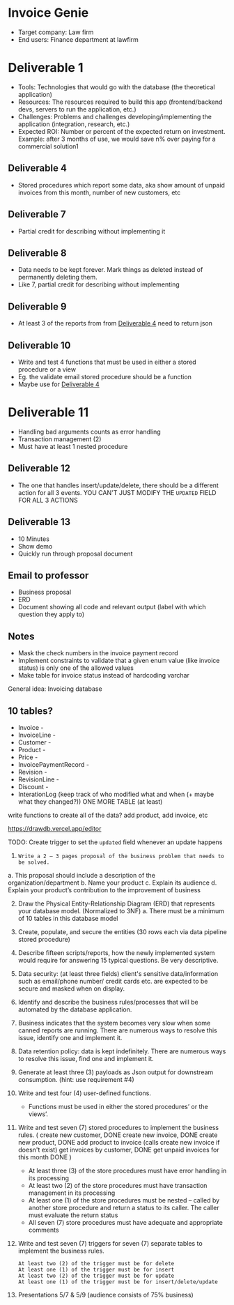 # Invoice Genie

- Target company: Law firm
- End users: Finance department at lawfirm

# Deliverable 1
- Tools: Technologies that would go with the database (the theoretical application)
- Resources: The resources required to build this app (frontend/backend devs, servers to run the application, etc.)
- Challenges: Problems and challenges developing/implementing the application (integration, research, etc.)
- Expected ROI: Number or percent of the expected return on investment. Example: after 3 months of use, we would save n%
  over paying for a commercial solution1
 
## Deliverable 4
- Stored procedures which report some data, aka show amount of unpaid invoices from this month, number of new customers, etc

## Deliverable 7
- Partial credit for describing without implementing it

## Deliverable 8
- Data needs to be kept forever. Mark things as deleted instead of permanently deleting them.
- Like 7, partial credit for describing without implementing

## Deliverable 9
- At least 3 of the reports from from [Deliverable 4](#deliverable-4) need to return json

## Deliverable 10
- Write and test 4 functions that must be used in either a stored procedure or a view
- Eg. the validate email stored procedure should be a function
- Maybe use for [Deliverable 4](#deliverable-4)

# Deliverable 11
- Handling bad arguments counts as error handling
- Transaction management (2)
- Must have at least 1 nested procedure

## Deliverable 12
-  The one that handles insert/update/delete, there should be a different action for all 3 events. YOU CAN'T JUST
   MODIFY THE `UPDATED` FIELD FOR ALL 3 ACTIONS

## Deliverable 13
- 10 Minutes
- Show demo
- Quickly run through proposal document

## Email to professor
- Business proposal
- ERD
- Document showing all code and relevant output (label with which question they apply to)


## Notes
- Mask the check numbers in the invoice payment record
- Implement constraints to validate that a given enum value (like invoice status) is only one of the allowed values
- Make table for invoice status instead of hardcoding varchar




General idea: Invoicing database

## 10 tables?

- Invoice -
- InvoiceLine -
- Customer -
- Product -
- Price -
- InvoicePaymentRecord -
- Revision -
- RevisionLine -
- Discount -
- InterationLog (keep track of who modified what and when (+ maybe what they changed?))
  ONE MORE TABLE (at least)

write functions to create all of the data? add product, add invoice, etc

https://drawdb.vercel.app/editor

TODO: Create trigger to set the `updated` field whenever an update happens

1.     Write a 2 – 3 pages proposal of the business problem that needs to be solved.

a. This proposal should include a description of the organization/department
b. Name your product
c. Explain its audience
d. Explain your product’s contribution to the improvement of business

2. Draw the Physical Entity-Relationship Diagram (ERD) that represents your database model. (Normalized to 3NF)
   a. There must be a minimum of 10 tables in this database model

3. Create, populate, and secure the entities (30 rows each via data pipeline stored procedure)
4. Describe fifteen scripts/reports, how the newly implemented system would require for answering 15 typical questions.
   Be very descriptive.
5. Data security: (at least three fields) client's sensitive data/information such as email/phone number/ credit cards
   etc. are expected to be secure and masked when on display.
6. Identify and describe the business rules/processes that will be automated by the database application.
7. Business indicates that the system becomes very slow when some canned reports are running. There are numerous ways to
   resolve this issue, identify one and implement it.
8. Data retention policy: data is kept indefinitely. There are numerous ways to resolve this issue, find one and
   implement it.
9. Generate at least three (3) payloads as Json output for downstream consumption. (hint: use requirement #4)
10. Write and test four (4) user-defined functions.
    - Functions must be used in either the stored procedures’ or the views’.
11. Write and test seven (7) stored procedures to implement the business rules.
    (
    create new customer, DONE
    create new invoice, DONE
    create new product, DONE
    add product to invoice (calls create new invoice if doesn't exist)
    get invoices by customer, DONE
    get unpaid invoices for this month DONE
    )
    - At least three (3) of the store procedures must have error handling in its processing
    - At least two (2) of the store procedures must have transaction management in its processing
    - At least one (1) of the store procedures must be nested – called by another store procedure and return a status to
      its caller. The caller must evaluate the return status
    - All seven (7) store procedures must have adequate and appropriate comments
12. Write and test seven (7) triggers for seven (7) separate tables to implement the business rules.

        At least two (2) of the trigger must be for delete
        At least one (1) of the trigger must be for insert
        At least two (2) of the trigger must be for update
        At least one (1) of the trigger must be for insert/delete/update

13. Presentations 5/7 & 5/9 (audience consists of 75% business)
